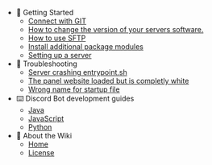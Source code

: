 - 📌 Getting Started
  - [Connect with GIT](/getting-started/connect-with-git.md)
  - [How to change the version of your servers software.](/getting-started/how-to-change-the-version-of-your-servers-software..md)
  - [How to use SFTP](/getting-started/how-to-use-sftp.md)
  - [Install additional package modules](/getting-started/install-additional-packages-modules.md)
  - [Setting up a server](/getting-started/setting-up-a-server.md)
- 🛟 Troubleshooting
  - [Server crashing entrypoint.sh](/troubleshooting/server-crashing-entrypoint.sh.md)
  - [The panel website loaded but is completly white](/troubleshooting/the-panel-website-loaded-but-is-completly-white.md)
  - [Wrong name for startup file](/troubleshooting/wrong-name-for-startup-file.md)
- ⌨️ Discord Bot development guides
  - [Java](/programm-your-bot/java.md)
  - [JavaScript](/programm-your-bot/javascript.md)
  - [Python](/programm-your-bot/python.md)
- :memo: About the Wiki
  - [Home](/README.md)
  - [License](/LICENSE.md)
